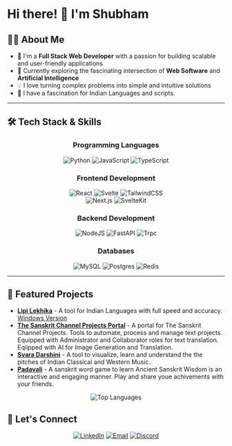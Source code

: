 # Hi there! 👋 I'm **Shubham**

<!-- <div align="center"> -->
  
  <!-- [![Typing SVG](https://readme-typing-svg.herokuapp.com?font=Fira+Code&pause=1000&width=435&lines=Full+Stack+Web+Developer;AI+%26+Web+Software+Enthusiast;Building+Amazing+Digital+Experiences)](https://git.io/typing-svg) -->
  
<!-- ### 🚀 Passionate about creating innovative web solutions and exploring AI technologies -->
  
  <!-- [![LinkedIn](https://img.shields.io/badge/LinkedIn-0077B5?style=for-the-badge&logo=linkedin&logoColor=white)](https://www.linkedin.com/in/shubhattin)
  [![Email](https://img.shields.io/badge/Email-D14836?style=for-the-badge&logo=gmail&logoColor=white)](shubhattin@gmail.com) -->
  
<!-- </div> -->

## 🧑‍💻 About Me

- 🔭 I'm a **Full Stack Web Developer** with a passion for building scalable and user-friendly applications
- 🌱 Currently exploring the fascinating intersection of **Web Software** and **Artificial Intelligence**
- 💡 I love turning complex problems into simple and intuitive solutions
- 🌱 I have a fascination for Indian Languages and scripts.

---

## 🛠️ Tech Stack & Skills

<div align="center">

### Programming Languages

![Python](https://img.shields.io/badge/python-3670A0?style=for-the-badge&logo=python&logoColor=ffdd54)
![JavaScript](https://img.shields.io/badge/javascript-%23323330.svg?style=for-the-badge&logo=javascript&logoColor=%23F7DF1E)
![TypeScript](https://img.shields.io/badge/typescript-%23007ACC.svg?style=for-the-badge&logo=typescript&logoColor=white)

### Frontend Development

![React](https://img.shields.io/badge/react-%2320232a.svg?style=for-the-badge&logo=react&logoColor=%2361DAFB)
![Svelte](https://img.shields.io/badge/svelte-%23f1413d.svg?style=for-the-badge&logo=svelte&logoColor=white)
![TailwindCSS](https://img.shields.io/badge/tailwindcss-%2338B2AC.svg?style=for-the-badge&logo=tailwind-css&logoColor=white)
<br/>
![Next.js](https://img.shields.io/badge/next.js-000000?style=for-the-badge&logo=next.js&logoColor=white)
![SvelteKit](https://img.shields.io/badge/sveltekit-%23f1413d.svg?style=for-the-badge&logo=svelte&logoColor=white)

### Backend Development

![NodeJS](https://img.shields.io/badge/node.js-6DA55F?style=for-the-badge&logo=node.js&logoColor=white)
![FastAPI](https://img.shields.io/badge/FastAPI-005571?style=for-the-badge&logo=fastapi&logoColor=white)
![Trpc](https://img.shields.io/badge/trpc-%23000000.svg?style=for-the-badge&logo=trpc&logoColor=white)

### Databases

![MySQL](https://img.shields.io/badge/mysql-%2300f.svg?style=for-the-badge&logo=mysql&logoColor=white)
![Postgres](https://img.shields.io/badge/postgres-%23316192.svg?style=for-the-badge&logo=postgresql&logoColor=white)
![Redis](https://img.shields.io/badge/redis-%23DD0031.svg?style=for-the-badge&logo=redis&logoColor=white)

</div>

---

## 🌟 Featured Projects

- **[Lipi Lekhika](https://app-lipilekhika.pages.dev/)** - A tool for Indian Languages with full speed and accuracy. [Windows Version](https://sourceforge.net/projects/lipilekhika/)
- **[The Sanskrit Channel Projects Portal](https://github.com/shubhattin/thesanskritchannel_projects)** - A portal for The Sanskrit Channel Projects. Tools to automate, process and manage text projects. Equipped with Administrator and Collaborator roles for text translation. Eqiipped with AI for Image Generation and Translation.
- **[Svara Darshini](https://github.com/shubhattin/svara_darshini)** - A tool to visualize, learn and understand the the pitches of Indian Classical and Western Music.
- **[Padavali](https://github.com/shubhattin/padavali)** - A sanskrit word game to learn Ancient Sanskrit Wisdom is an interactive and engaging manner. Play and share youe achivements with your friends.

</div>

<!-- ---

## 📊 GitHub Analytics -->

<div align="center">
  
  <!-- ![GitHub Stats](https://github-readme-stats.vercel.app/api?username=shubhattin&theme=radical&hide_border=false&include_all_commits=false&count_private=false) -->
  
  <!-- ![GitHub Streak](https://github-readme-streak-stats.herokuapp.com/?user=shubhattin&theme=radical&hide_border=false) -->
  
  ![Top Languages](https://github-readme-stats.vercel.app/api/top-langs/?username=shubhattin&theme=radical&hide_border=false&include_all_commits=false&count_private=false&layout=compact)

</div>

## 🤝 Let's Connect

<div align="center">

<!-- I'm always open to interesting conversations about technology, collaboration opportunities, or just a friendly chat about coding! -->

[![LinkedIn](https://img.shields.io/badge/LinkedIn-0077B5?style=for-the-badge&logo=linkedin&logoColor=white)](https://www.linkedin.com/in/shubhattin)
[![Email](https://img.shields.io/badge/Email-D14836?style=for-the-badge&logo=gmail&logoColor=white)](shubhattin@gmail.com)
[![Discord](https://img.shields.io/badge/Discord-5865F2?style=for-the-badge&logo=discord&logoColor=white)](https://discord.com/users/shubhattin)
<!-- [![Portfolio](https://img.shields.io/badge/Portfolio-FF5722?style=for-the-badge&logo=todoist&logoColor=white)](https://shubhattin.github.io) -->

</div>
